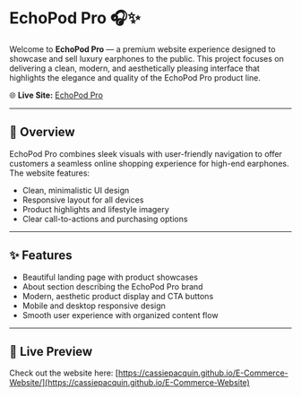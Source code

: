 # EchoPod Pro 🎧✨

Welcome to **EchoPod Pro** — a premium website experience designed to showcase and sell luxury earphones to the public. This project focuses on delivering a clean, modern, and aesthetically pleasing interface that highlights the elegance and quality of the EchoPod Pro product line.


🌐 **Live Site:** [EchoPod Pro](https://cassiepacquin.github.io/E-Commerce-Website)


---

## 📸 Overview

EchoPod Pro combines sleek visuals with user-friendly navigation to offer customers a seamless online shopping experience for high-end earphones. The website features:

- Clean, minimalistic UI design
- Responsive layout for all devices
- Product highlights and lifestyle imagery
- Clear call-to-actions and purchasing options

---

## ✨ Features

- Beautiful landing page with product showcases
- About section describing the EchoPod Pro brand
- Modern, aesthetic product display and CTA buttons
- Mobile and desktop responsive design
- Smooth user experience with organized content flow

---

## 🚀 Live Preview

Check out the website here:
[https://cassiepacquin.github.io/E-Commerce-Website/](https://cassiepacquin.github.io/E-Commerce-Website)
